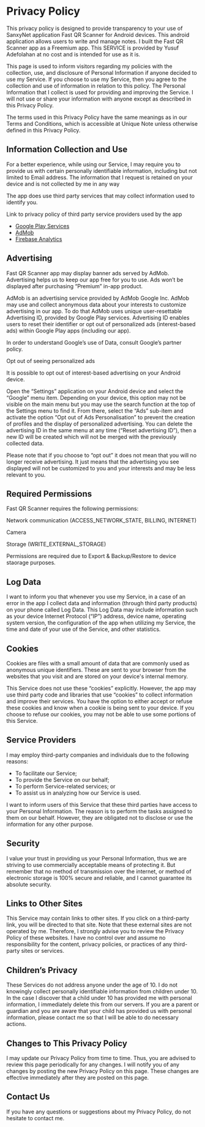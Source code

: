 # Privacy Policy
This privacy policy is designed to provide transparency to your use of SanxyNet application Fast QR Scanner for Android devices. 
This android application allows users to write and manage notes.
I built the Fast QR Scanner app as a Freemium app. This SERVICE is provided by Yusuf Adefolahan at no cost and is intended for use as it is.

This page is used to inform visitors regarding my policies with the collection, use, and disclosure of Personal Information if anyone decided to use my Service.
If you choose to use my Service, then you agree to the collection and use of information in relation to this policy. The Personal Information that I collect is used for providing and improving the Service. I will not use or share your information with anyone except as described in this Privacy Policy.

The terms used in this Privacy Policy have the same meanings as in our Terms and Conditions, which is accessible at Unique Note unless otherwise defined in this Privacy Policy.

## Information Collection and Use
For a better experience, while using our Service, I may require you to provide us with certain personally identifiable information, including but not limited to Email address. The information that I request is retained on your device and is not collected by me in any way

The app does use third party services that may collect information used to identify you.

Link to privacy policy of third party service providers used by the app
* [Google Play Services](https://www.google.com/policies/privacy/)
* [AdMob](https://support.google.com/admob/answer/6128543?hl=en/)
* [Firebase Analytics](https://firebase.google.com/policies/analytics/)


## Advertising
Fast QR Scanner app may display banner ads served by AdMob. 
Advertising helps us to keep our app free for you to use. 
Ads won’t be displayed after purchasing “Premium” in-app product.

AdMob is an advertising service provided by AdMob Google Inc. 
AdMob may use and collect anonymous data about your interests to customize advertising in our app. To do that AdMob uses unique 
user-resettable Advertising ID, provided by Google Play services. Advertising ID enables users to reset their identifier 
or opt out of personalized ads (interest-based ads) within Google Play apps (including our app).

In order to understand Google’s use of Data, consult Google’s partner policy.

Opt out of seeing personalized ads

It is possible to opt out of interest-based advertising on your Android device.

Open the “Settings” application on your Android device and select the “Google” menu item. Depending on your device, this option 
may not be visible on the main menu but you may use the search function at the top of the Settings menu to find it. From there, 
select the “Ads” sub-item and activate the option “Opt out of Ads Personalisation” to prevent the creation of profiles and the 
display of personalized advertising. You can delete the advertising ID in the same menu at any time (“Reset advertising ID”), 
then a new ID will be created which will not be merged with the previously collected data.

Please note that if you choose to “opt out” it does not mean that you will no longer receive advertising. It just means that 
the advertising you see displayed will not be customized to you and your interests and may be less relevant to you.

## Required Permissions
Fast QR Scanner requires the following permissions:

Network communication (ACCESS_NETWORK_STATE, BILLING, INTERNET)

Camera

Storage (WRITE_EXTERNAL_STORAGE)

Permissions are required due to Export & Backup/Restore to device staorage purposes.

## Log Data
I want to inform you that whenever you use my Service, in a case of an error in the app I collect data and information (through third party products) on your phone called Log Data. This Log Data may include information such as your device Internet Protocol (“IP”) address, device name, operating system version, the configuration of the app when utilizing my Service, the time and date of your use of the Service, and other statistics.

## Cookies
Cookies are files with a small amount of data that are commonly used as anonymous unique identifiers. These are sent to your browser from the websites that you visit and are stored on your device's internal memory.

This Service does not use these “cookies” explicitly. However, the app may use third party code and libraries that use “cookies” to collect information and improve their services. You have the option to either accept or refuse these cookies and know when a cookie is being sent to your device. If you choose to refuse our cookies, you may not be able to use some portions of this Service.

## Service Providers
I may employ third-party companies and individuals due to the following reasons:
* To facilitate our Service;
* To provide the Service on our behalf;
* To perform Service-related services; or
* To assist us in analyzing how our Service is used.

I want to inform users of this Service that these third parties have access to your Personal Information. The reason is to perform the tasks assigned to them on our behalf. However, they are obligated not to disclose or use the information for any other purpose.

## Security
I value your trust in providing us your Personal Information, thus we are striving to use commercially acceptable means of protecting it. But remember that no method of transmission over the internet, or method of electronic storage is 100% secure and reliable, and I cannot guarantee its absolute security.

## Links to Other Sites
This Service may contain links to other sites. If you click on a third-party link, you will be directed to that site. Note that these external sites are not operated by me. Therefore, I strongly advise you to review the Privacy Policy of these websites. I have no control over and assume no responsibility for the content, privacy policies, or practices of any third-party sites or services.

## Children’s Privacy
These Services do not address anyone under the age of 10. I do not knowingly collect personally identifiable information from children under 10. In the case I discover that a child under 10 has provided me with personal information, I immediately delete this from our servers. If you are a parent or guardian and you are aware that your child has provided us with personal information, please contact me so that I will be able to do necessary actions.

## Changes to This Privacy Policy
I may update our Privacy Policy from time to time. Thus, you are advised to review this page periodically for any changes. I will notify you of any changes by posting the new Privacy Policy on this page. These changes are effective immediately after they are posted on this page.

## Contact Us
If you have any questions or suggestions about my Privacy Policy, do not hesitate to contact me.
